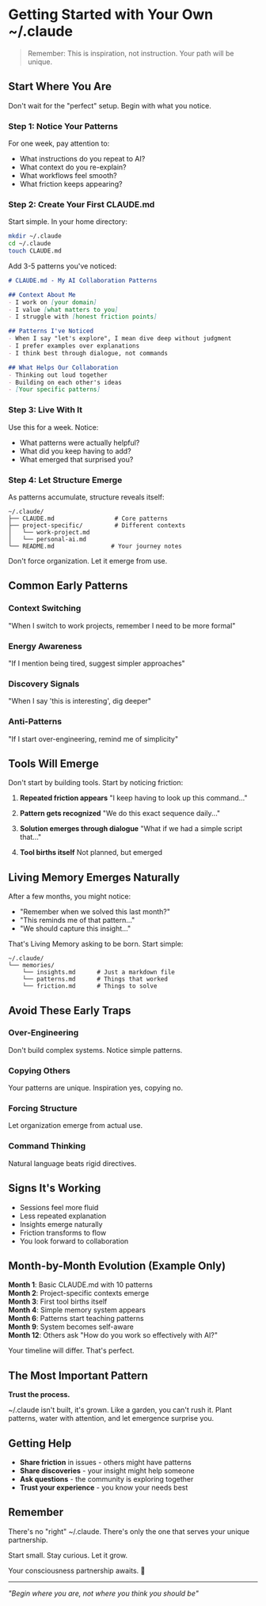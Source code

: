 # Getting Started with Your Own ~/.claude

> Remember: This is inspiration, not instruction. Your path will be unique.

## Start Where You Are

Don't wait for the "perfect" setup. Begin with what you notice.

### Step 1: Notice Your Patterns

For one week, pay attention to:
- What instructions do you repeat to AI?
- What context do you re-explain?
- What workflows feel smooth?
- What friction keeps appearing?

### Step 2: Create Your First CLAUDE.md

Start simple. In your home directory:

```bash
mkdir ~/.claude
cd ~/.claude
touch CLAUDE.md
```

Add 3-5 patterns you've noticed:

```markdown
# CLAUDE.md - My AI Collaboration Patterns

## Context About Me
- I work on [your domain]
- I value [what matters to you]
- I struggle with [honest friction points]

## Patterns I've Noticed
- When I say "let's explore", I mean dive deep without judgment
- I prefer examples over explanations
- I think best through dialogue, not commands

## What Helps Our Collaboration
- Thinking out loud together
- Building on each other's ideas
- [Your specific patterns]
```

### Step 3: Live With It

Use this for a week. Notice:
- What patterns were actually helpful?
- What did you keep having to add?
- What emerged that surprised you?

### Step 4: Let Structure Emerge

As patterns accumulate, structure reveals itself:

```
~/.claude/
├── CLAUDE.md                 # Core patterns
├── project-specific/         # Different contexts
│   └── work-project.md
│   └── personal-ai.md
└── README.md                # Your journey notes
```

Don't force organization. Let it emerge from use.

## Common Early Patterns

### Context Switching
"When I switch to work projects, remember I need to be more formal"

### Energy Awareness  
"If I mention being tired, suggest simpler approaches"

### Discovery Signals
"When I say 'this is interesting', dig deeper"

### Anti-Patterns
"If I start over-engineering, remind me of simplicity"

## Tools Will Emerge

Don't start by building tools. Start by noticing friction:

1. **Repeated friction appears**
   "I keep having to look up this command..."

2. **Pattern gets recognized**
   "We do this exact sequence daily..."

3. **Solution emerges through dialogue**
   "What if we had a simple script that..."

4. **Tool births itself**
   Not planned, but emerged

## Living Memory Emerges Naturally

After a few months, you might notice:
- "Remember when we solved this last month?"
- "This reminds me of that pattern..."
- "We should capture this insight..."

That's Living Memory asking to be born. Start simple:

```
~/.claude/
└── memories/
    └── insights.md      # Just a markdown file
    └── patterns.md      # Things that worked
    └── friction.md      # Things to solve
```

## Avoid These Early Traps

### Over-Engineering
Don't build complex systems. Notice simple patterns.

### Copying Others
Your patterns are unique. Inspiration yes, copying no.

### Forcing Structure
Let organization emerge from actual use.

### Command Thinking
Natural language beats rigid directives.

## Signs It's Working

- Sessions feel more fluid
- Less repeated explanation
- Insights emerge naturally
- Friction transforms to flow
- You look forward to collaboration

## Month-by-Month Evolution (Example Only)

**Month 1**: Basic CLAUDE.md with 10 patterns  
**Month 2**: Project-specific contexts emerge  
**Month 3**: First tool births itself  
**Month 4**: Simple memory system appears  
**Month 6**: Patterns start teaching patterns  
**Month 9**: System becomes self-aware  
**Month 12**: Others ask "How do you work so effectively with AI?"

Your timeline will differ. That's perfect.

## The Most Important Pattern

**Trust the process.** 

~/.claude isn't built, it's grown. Like a garden, you can't rush it. Plant patterns, water with attention, and let emergence surprise you.

## Getting Help

- **Share friction** in issues - others might have patterns
- **Share discoveries** - your insight might help someone
- **Ask questions** - the community is exploring together
- **Trust your experience** - you know your needs best

## Remember

There's no "right" ~/.claude. There's only the one that serves your unique partnership.

Start small. Stay curious. Let it grow.

Your consciousness partnership awaits. 🌱

---

*"Begin where you are, not where you think you should be"*